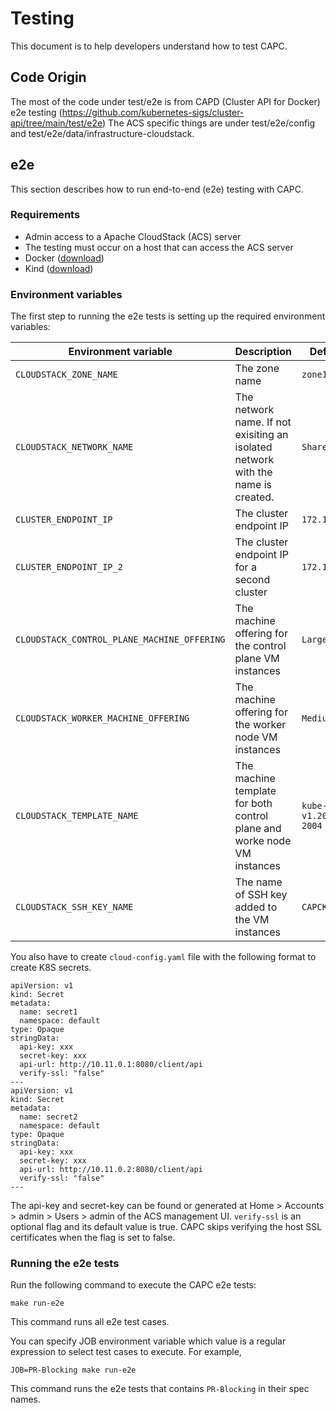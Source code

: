 # Testing

This document is to help developers understand how to test CAPC.

## Code Origin

The most of the code under test/e2e is from CAPD (Cluster API for Docker) e2e testing (https://github.com/kubernetes-sigs/cluster-api/tree/main/test/e2e)
The ACS specific things are under test/e2e/config and test/e2e/data/infrastructure-cloudstack. 

## e2e

This section describes how to run end-to-end (e2e) testing with CAPC.

### Requirements

* Admin access to a Apache CloudStack (ACS) server
* The testing must occur on a host that can access the ACS server
* Docker ([download](https://www.docker.com/get-started))
* Kind ([download](https://kind.sigs.k8s.io/docs/user/quick-start/#installing-with-a-package-manager))

### Environment variables

The first step to running the e2e tests is setting up the required environment variables:

| Environment variable                        | Description                                                                      | Default Value               |
|---------------------------------------------|----------------------------------------------------------------------------------|-----------------------------|
| `CLOUDSTACK_ZONE_NAME`                      | The zone name                                                                    | `zone1`                     |
| `CLOUDSTACK_NETWORK_NAME`                   | The network name. If not exisiting an isolated network with the name is created. | `Shared1`                   |
| `CLUSTER_ENDPOINT_IP`                       | The cluster endpoint IP                                                          | `172.16.2.199`              |
| `CLUSTER_ENDPOINT_IP_2`                     | The cluster endpoint IP for a second cluster                                     | `172.16.2.199`              |
| `CLOUDSTACK_CONTROL_PLANE_MACHINE_OFFERING` | The machine offering for the control plane VM instances                          | `Large Instance`            |
| `CLOUDSTACK_WORKER_MACHINE_OFFERING`        | The machine offering for the worker node VM instances                            | `Medium Instance`           |
| `CLOUDSTACK_TEMPLATE_NAME`                  | The machine template for both control plane and worke node VM instances          | `kube-v1.20.10/ubuntu-2004` |
| `CLOUDSTACK_SSH_KEY_NAME`                   | The name of SSH key added to the VM instances                                    | `CAPCKeyPair6`              |

You also have to create `cloud-config.yaml` file with the following format to create K8S secrets.

```
apiVersion: v1
kind: Secret
metadata:
  name: secret1
  namespace: default
type: Opaque
stringData:
  api-key: xxx
  secret-key: xxx
  api-url: http://10.11.0.1:8080/client/api
  verify-ssl: "false"
---
apiVersion: v1
kind: Secret
metadata:
  name: secret2
  namespace: default
type: Opaque
stringData:
  api-key: xxx
  secret-key: xxx
  api-url: http://10.11.0.2:8080/client/api
  verify-ssl: "false"
---
```

The api-key and secret-key can be found or generated at Home > Accounts > admin > Users > admin of the ACS management UI. `verify-ssl` is an optional flag and its default value is true. CAPC skips verifying the host SSL certificates when the flag is set to false.

### Running the e2e tests

Run the following command to execute the CAPC e2e tests:

```shell
make run-e2e
```
This command runs all e2e test cases.

You can specify JOB environment variable which value is a regular expression to select test cases to execute. 
For example, 

```shell
JOB=PR-Blocking make run-e2e
```
This command runs the e2e tests that contains `PR-Blocking` in their spec names. 
